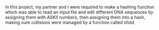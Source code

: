 In this project, my partner and I were required to make a hashing function which was able to read an input file and edit different DNA sequences by assigning them with ASKII numbers,
then assigning them into a hash, making sure collisions were managed by a function called sfold.
